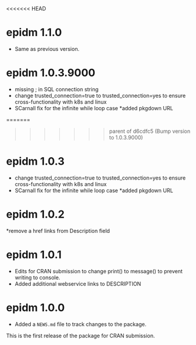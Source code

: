 <!-- NEWS.md is maintained by https://cynkra.github.io/fledge, do not edit -->

<<<<<<< HEAD
# epidm 1.1.0

- Same as previous version.


# epidm 1.0.3.9000

* missing ; in SQL connection string
* change trusted_connection=true to trusted_connection=yes to ensure cross-functionality with k8s and linux
* SCarnall fix for the infinite while loop case
*added pkgdown URL


=======
>>>>>>> parent of d6cdfc5 (Bump version to 1.0.3.9000)
# epidm 1.0.3

* change trusted_connection=true to trusted_connection=yes to ensure cross-functionality with k8s and linux
* SCarnall fix for the infinite while loop case
*added pkgdown URL


# epidm 1.0.2

*remove a href links from Description field


# epidm 1.0.1

* Edits for CRAN submission to change print() to message() to prevent writing to console.
* Added additional webservice links to DESCRIPTION

# epidm 1.0.0

* Added a `NEWS.md` file to track changes to the package.

This is the first release of the package for CRAN submission.

